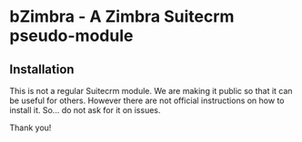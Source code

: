 # bZimbra - A Zimbra Suitecrm pseudo-module

## Installation

This is not a regular Suitecrm module.
We are making it public so that it can be useful for others.
However there are not official instructions on how to install it.
So... do not ask for it on issues.

Thank you!

